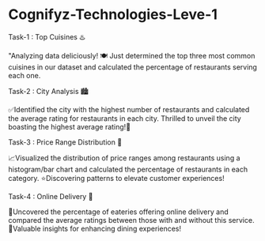 # Cognifyz-Technologies-Leve-1
Task-1 : Top Cuisines ♨️

"Analyzing data deliciously! 🍽 Just determined the top three most common cuisines in our dataset and calculated the percentage of restaurants serving each one.

Task-2 : City Analysis 🏙

✅Identified the city with the highest number of restaurants and calculated the average rating for restaurants in each city. Thrilled to unveil the city boasting the highest average rating!🤩

Task-3 : Price Range Distribution 🔖

📈Visualized the distribution of price ranges among restaurants using a histogram/bar chart and calculated the percentage of restaurants in each category. ⭐Discovering patterns to elevate customer experiences!

Task-4 : Online Delivery 🚚

🚀Uncovered the percentage of eateries offering online delivery and compared the average ratings between those with and without this service. 🧬Valuable insights for enhancing dining experiences!
